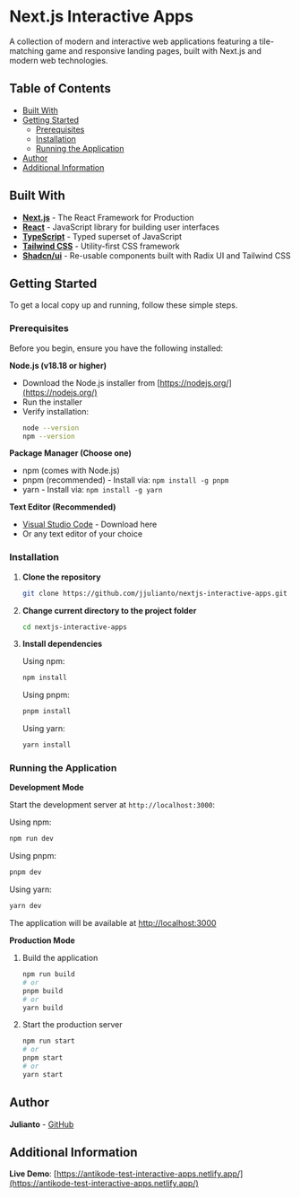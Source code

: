 # Next.js Interactive Apps

A collection of modern and interactive web applications featuring a tile-matching game and responsive landing pages, built with Next.js and modern web technologies.

## Table of Contents

- [Built With](#built-with)
- [Getting Started](#getting-started)
  - [Prerequisites](#prerequisites)
  - [Installation](#installation)
  - [Running the Application](#running-the-application)
- [Author](#author)
- [Additional Information](#additional-information)

## Built With

- **[Next.js](https://nextjs.org)** - The React Framework for Production
- **[React](https://react.dev)** - JavaScript library for building user interfaces
- **[TypeScript](https://www.typescriptlang.org)** - Typed superset of JavaScript
- **[Tailwind CSS](https://tailwindcss.com)** - Utility-first CSS framework
- **[Shadcn/ui](https://ui.shadcn.com)** - Re-usable components built with Radix UI and Tailwind CSS

## Getting Started

To get a local copy up and running, follow these simple steps.

### Prerequisites

Before you begin, ensure you have the following installed:

**Node.js (v18.18 or higher)**

- Download the Node.js installer from [https://nodejs.org/](https://nodejs.org/)
- Run the installer
- Verify installation:
  ```bash
  node --version
  npm --version
  ```

**Package Manager (Choose one)**

- npm (comes with Node.js)
- pnpm (recommended) - Install via: `npm install -g pnpm`
- yarn - Install via: `npm install -g yarn`

**Text Editor (Recommended)**

- [Visual Studio Code](https://code.visualstudio.com/) - Download here
- Or any text editor of your choice

### Installation

1. **Clone the repository**

   ```bash
   git clone https://github.com/jjulianto/nextjs-interactive-apps.git
   ```

2. **Change current directory to the project folder**

   ```bash
   cd nextjs-interactive-apps
   ```

3. **Install dependencies**

   Using npm:

   ```bash
   npm install
   ```

   Using pnpm:

   ```bash
   pnpm install
   ```

   Using yarn:

   ```bash
   yarn install
   ```

### Running the Application

**Development Mode**

Start the development server at `http://localhost:3000`:

Using npm:

```bash
npm run dev
```

Using pnpm:

```bash
pnpm dev
```

Using yarn:

```bash
yarn dev
```

The application will be available at [http://localhost:3000](http://localhost:3000)

**Production Mode**

1. Build the application

   ```bash
   npm run build
   # or
   pnpm build
   # or
   yarn build
   ```

2. Start the production server

   ```bash
   npm run start
   # or
   pnpm start
   # or
   yarn start
   ```

## Author

**Julianto** - [GitHub](https://github.com/jjulianto)

## Additional Information

**Live Demo**: [https://antikode-test-interactive-apps.netlify.app/](https://antikode-test-interactive-apps.netlify.app/)

